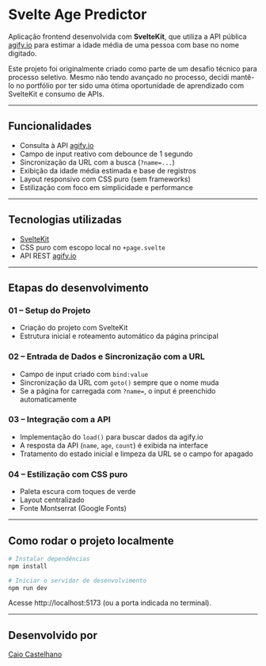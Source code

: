 # Svelte Age Predictor

Aplicação frontend desenvolvida com **SvelteKit**, que utiliza a API pública [agify.io](https://agify.io) para estimar a idade média de uma pessoa com base no nome digitado.

Este projeto foi originalmente criado como parte de um desafio técnico para processo seletivo. Mesmo não tendo avançado no processo, decidi mantê-lo no portfólio por ter sido uma ótima oportunidade de aprendizado com SvelteKit e consumo de APIs.

---

## Funcionalidades

- Consulta à API [agify.io](https://agify.io)
- Campo de input reativo com debounce de 1 segundo
- Sincronização da URL com a busca (`?name=...`)
- Exibição da idade média estimada e base de registros
- Layout responsivo com CSS puro (sem frameworks)
- Estilização com foco em simplicidade e performance

---

## Tecnologias utilizadas

- [SvelteKit](https://kit.svelte.dev/)
- CSS puro com escopo local no `+page.svelte`
- API REST [agify.io](https://agify.io)

---

## Etapas do desenvolvimento

### 01 – Setup do Projeto
- Criação do projeto com SvelteKit
- Estrutura inicial e roteamento automático da página principal

### 02 – Entrada de Dados e Sincronização com a URL
- Campo de input criado com `bind:value`
- Sincronização da URL com `goto()` sempre que o nome muda
- Se a página for carregada com `?name=`, o input é preenchido automaticamente

### 03 – Integração com a API
- Implementação do `load()` para buscar dados da agify.io
- A resposta da API (`name`, `age`, `count`) é exibida na interface
- Tratamento do estado inicial e limpeza da URL se o campo for apagado

### 04 – Estilização com CSS puro
- Paleta escura com toques de verde
- Layout centralizado
- Fonte Montserrat (Google Fonts)

---

## Como rodar o projeto localmente

```bash
# Instalar dependências
npm install

# Iniciar o servidor de desenvolvimento
npm run dev
```

Acesse http://localhost:5173 (ou a porta indicada no terminal).

---

## Desenvolvido por

[Caio Castelhano](https://www.caiocastelhano.com.br/)